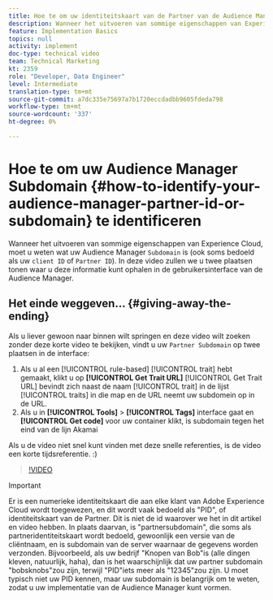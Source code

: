 ```yaml
---
title: Hoe te om uw identiteitskaart van de Partner van de Audience Manager of Subdomain te identificeren
description: Wanneer het uitvoeren van sommige eigenschappen van Experience Cloud, moet u weten wat uw Audience Manager "identiteitskaart van de Partner"is (soms ook als uw "cliënt ID"of "Subdomain"wordt bedoeld). In deze video tonen we u twee plaatsen waar u deze id kunt ophalen in de gebruikersinterface van de Audience Manager.
feature: Implementation Basics
topics: null
activity: implement
doc-type: technical video
team: Technical Marketing
kt: 2359
role: "Developer, Data Engineer"
level: Intermediate
translation-type: tm+mt
source-git-commit: a7dc335e75697a7b1720eccdadbb9605fdeda798
workflow-type: tm+mt
source-wordcount: '337'
ht-degree: 0%

---
```



# Hoe te om uw Audience Manager Subdomain {#how-to-identify-your-audience-manager-partner-id-or-subdomain} te identificeren

Wanneer het uitvoeren van sommige eigenschappen van Experience Cloud, moet u weten wat uw Audience Manager `Subdomain` is (ook soms bedoeld als uw `client ID` of `Partner ID`). In deze video zullen we u twee plaatsen tonen waar u deze informatie kunt ophalen in de gebruikersinterface van de Audience Manager.

## Het einde weggeven... {#giving-away-the-ending}

Als u liever gewoon naar binnen wilt springen en deze video wilt zoeken zonder deze korte video te bekijken, vindt u uw `Partner Subdomain` op twee plaatsen in de interface:

1. Als u al een [!UICONTROL rule-based] [!UICONTROL trait] hebt gemaakt, klikt u op **[!UICONTROL Get Trait URL]**
   [!UICONTROL Get Trait URL] bevindt zich naast de naam  [!UICONTROL trait] in de lijst  [!UICONTROL traits] in die map en de URL neemt uw subdomein op in de URL.
1. Als u in **[!UICONTROL Tools]** > **[!UICONTROL Tags]** interface gaat en **[!UICONTROL Get code]** voor uw container klikt, is subdomain tegen het eind van de lijn Akamai

Als u de video niet snel kunt vinden met deze snelle referenties, is de video een korte tijdsreferentie. :)

>[!VIDEO](https://video.tv.adobe.com/v/25922/?quality=12)

>[!IMPORTANT]
>
>Er is een numerieke identiteitskaart die aan elke klant van Adobe Experience Cloud wordt toegewezen, en dit wordt vaak bedoeld als &quot;PID&quot;, of identiteitskaart van de Partner. Dit is niet de id waarover we het in dit artikel en video hebben. In plaats daarvan, is &quot;partnersubdomain&quot;, die soms als partneridentiteitskaart wordt bedoeld, gewoonlijk een versie van de cliëntnaam, en is subdomain van de server waarnaar de gegevens worden verzonden. Bijvoorbeeld, als uw bedrijf &quot;Knopen van Bob&quot;is (alle dingen kleven, natuurlijk, haha), dan is het waarschijnlijk dat uw partner subdomain &quot;bobsknobs&quot;zou zijn, terwijl &quot;PID&quot;iets meer als &quot;12345&quot;zou zijn. U moet typisch niet uw PID kennen, maar uw subdomain is belangrijk om te weten, zodat u uw implementatie van de Audience Manager kunt vormen.

